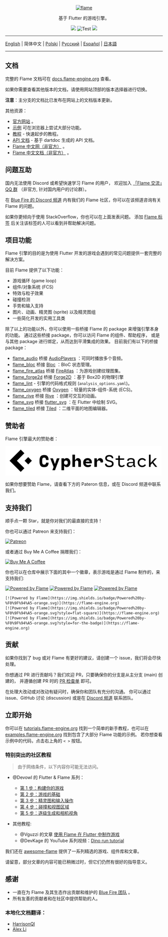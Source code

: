 <p align="center">
  <a href="https://flame-engine.org">
    <img alt="flame" width="200px" src="https://user-images.githubusercontent.com/6718144/101553774-3bc7b000-39ad-11eb-8a6a-de2daa31bd64.png">
  </a>
</p>

<p align="center">
基于 Flutter 的游戏引擎。
</p>

<p align="center">
  <a title="Pub" href="https://pub.flutter-io.cn/packages/flame" ><img src="https://img.shields.io/pub/v/flame.svg?style=popout" /></a>
  <img src="https://github.com/flame-engine/flame/workflows/cicd/badge.svg?branch=main&event=push" alt="Test" />
  <a title="Discord" href="https://discord.gg/pxrBmy4" ><img src="https://img.shields.io/discord/509714518008528896.svg" /></a>
</p>

---

[English](/README.md) | 简体中文 | [Polski](/i18n/README-PL.md) | [Русский](/i18n/README-RU.md) | [Español](/i18n/README-ES.md) | [日本語](/i18n/README-JA.md)

---

## 文档

完整的 Flame 文档可在 [docs.flame-engine.org](https://docs.flame-engine.org/) 查看。

如果你需要查看其他版本的文档，请使用网站顶部的版本选择器进行切换。

**注意**：主分支的文档比已发布在网站上的文档版本更新。

其他资源：
 - [官方网站](https://flame-engine.org/) 。
 - [示例](https://examples.flame-engine.org/) 可在浏览器上尝试大部分功能。
 - [教程](https://tutorials.flame-engine.org/) - 快速起步的教程。
 - [API 文档](https://pub.flutter-io.cn/documentation/flame/latest/) - 基于 dartdoc 生成的 API 文档。
 - [Flame 中文网（非官方）](https://www.flame-cn.com/) 。
 - [Flame 中文文档（非官方）](https://docs.flame-cn.com/) 。

## 问题互助

国内无法使用 Discord 或希望快速学习 Flame 的用户，
欢迎加入 [「Flame 交流」QQ 群](https://jq.qq.com/?_wv=1027&k=5ETLFm3)
（非官方, 针对国内用户的讨论群）。

在 [Blue Fire 的 Discord 频道](https://discord.gg/5unKpdQD78)
内有我们的 Flame 社区，你可以在该频道咨询有关 Flame 的问题。

如果你更倾向于使用 StackOverflow，你也可以在上面发表问题。
添加 [Flame 标签](https://stackoverflow.com/questions/tagged/flame)
后关注该标签的人可以看到并帮助解决问题。

## 项目功能

Flame 引擎的目的是为使用 Flutter 开发的游戏会遇到的常见问题提供一套完整的解决方案。

目前 Flame 提供了以下功能：

- 游戏循环 (game loop)
- 组件/对象系统 (FCS)
- 特效与粒子效果
- 碰撞检测
- 手势和输入支持
- 图片、动画、精灵图 (sprite) 以及精灵图组
- 一些简化开发的实用工具类

除了以上的功能以外，你可以使用一些桥接 Flame 的 package 来增强引擎本身的功能。
通过这些桥接 package，你可以访问 Flame 的组件、帮助程序，
或是与其他 package 进行绑定，从而达到平滑集成的效果。
目前我们有以下的桥接 package：

- [flame_audio](https://github.com/flame-engine/flame/tree/main/packages/flame_audio) 桥接
  [AudioPlayers](https://github.com/bluefireteam/audioplayers) ：可同时播放多个音频。
- [flame_bloc](https://github.com/flame-engine/flame/tree/main/packages/flame_bloc) 桥接
  [Bloc](https://github.com/felangel/bloc) ：BloC 状态管理。
- [flame_fire_atlas](https://github.com/flame-engine/flame/tree/main/packages/flame_fire_atlas) 桥接
  [FireAtlas](https://github.com/flame-engine/fire-atlas) ：为游戏创建纹理图集。
- [flame_forge2d](https://github.com/flame-engine/flame/tree/main/packages/flame_forge2d) 桥接
  [Forge2D](https://github.com/flame-engine/forge2d) ：基于 Box2D 的物理引擎
- [flame_lint](https://github.com/flame-engine/flame/tree/main/packages/flame_lint) -
  引擎的代码格式规则 (`analysis_options.yaml`)。
- [flame_oxygen](https://github.com/flame-engine/flame/tree/main/packages/flame_oxygen) 桥接
  [Oxygen](https://github.com/flame-engine/oxygen) ：轻量的实体-组件-系统 (ECS)。
- [flame_rive](https://github.com/flame-engine/flame/tree/main/packages/flame_rive) 桥接
  [Rive](https://rive.app/) ：创建可交互的动画。
- [flame_svg](https://github.com/flame-engine/flame/tree/main/packages/flame_svg) 桥接
  [flutter_svg](https://github.com/dnfield/flutter_svg) ：在 Flutter 中绘制 SVG。
- [flame_tiled](https://github.com/flame-engine/flame/tree/main/packages/flame_tiled) 桥接
  [Tiled](https://www.mapeditor.org/) ：二维平面的地图编辑器。

## 赞助者

Flame 引擎最大的赞助者：

[![Cypher Stack](https://raw.githubusercontent.com/flame-engine/flame/main/media/logo_cypherstack.png)](https://cypherstack.com/)

如果你想要赞助 Flame，请查看下方的 Pateron 信息，或在 Discord 频道中联系我们。

## 支持我们

顺手点一颗 Star，就是你对我们的最直接的支持！

你也可以通过 Patreon 来支持我们：

[![Patreon](https://c5.patreon.com/external/logo/become_a_patron_button.png)](https://www.patreon.com/bluefireoss)

或者通过 Buy Me A Coffee 捐赠我们：

[![Buy Me A Coffee](https://user-images.githubusercontent.com/835641/60540201-fcd7fa00-9ce4-11e9-87ec-1e98568e9f58.png)](https://www.buymeacoffee.com/bluefire)

你也可以在仓库中展示下面的其中一个徽章，表示游戏是通过 Flame 制作的，来支持我们:

[![Powered by Flame](https://img.shields.io/badge/Powered%20by-%F0%9F%94%A5-orange.svg)](https://flame-engine.org)
[![Powered by Flame](https://img.shields.io/badge/Powered%20by-%F0%9F%94%A5-orange.svg?style=flat-square)](https://flame-engine.org)
[![Powered by Flame](https://img.shields.io/badge/Powered%20by-%F0%9F%94%A5-orange.svg?style=for-the-badge)](https://flame-engine.org)

```
[![Powered by Flame](https://img.shields.io/badge/Powered%20by-%F0%9F%94%A5-orange.svg)](https://flame-engine.org)
[![Powered by Flame](https://img.shields.io/badge/Powered%20by-%F0%9F%94%A5-orange.svg?style=flat-square)](https://flame-engine.org)
[![Powered by Flame](https://img.shields.io/badge/Powered%20by-%F0%9F%94%A5-orange.svg?style=for-the-badge)](https://flame-engine.org)
```

## 贡献

如果你找到了 bug 或对 Flame 有更好的建议，请创建一个 issue，我们将会尽快处理。

你想通过 PR 进行贡献吗？我们欢迎 PR，只要确保你的分支是从主分支 (main) 创建的，
并遵循创建 PR 时的 [PR 检查单](/.github/pull_request_template.md) 即可。

在处理大改动或对改动有疑问时，确保你和团队有充分的沟通。
你可以通过 issue、GitHub 讨论 (discussion) 或是在
[Discord 频道](https://discord.gg/pxrBmy4) 联系团队。

## 立即开始

你可以在 [tutorials.flame-engine.org](https://tutorials.flame-engine.org)
找到一个简单的新手教程，也可以在 [examples.flame-engine.org](https://examples.flame-engine.org)
找到包含了大部分 Flame 功能的示例。
若你想查看示例中的代码，点击右上角的 `< >` 按钮。

### 特别突出的社区教程

> 由于网络条件，以下内容你可能无法访问。

- @Devowl 的 Flutter & Flame 系列：
  - [第 1 步：构建你的游戏](https://medium.com/flutter-community/flutter-flame-step-1-create-your-game-b3b6ee387d77)
  - [第 2 步：游戏的基础](https://medium.com/flutter-community/flutter-flame-step-2-game-basics-48b4493424f3)
  - [第 3 步：精灵图和输入操作](https://blog.devowl.de/flutter-flame-step-3-sprites-and-inputs-7ca9cc7c8b91)
  - [第 4 步：碰撞和视图区域](https://blog.devowl.de/flutter-flame-step-4-collisions-viewport-ff2da048e3a6)
  - [第 5 步：逐级生成和相机视角](https://blog.devowl.de/flutter-flame-step-5-level-generation-camera-62a060a286e3)

- 其他教程:
  - @Vguzzi 的文章 [使用 Flame 在 Flutter 中制作游戏](https://www.raywenderlich.com/27407121-building-games-in-flutter-with-flame-getting-started)
  - @DevKage 的 YouTube 系列视频：[Dino run tutorial](https://www.youtube.com/playlist?list=PLiZZKL9HLmWOmQgYxWHuOHOWsUUlhCCOY)

我们还在 [awesome-flame](https://github.com/flame-engine/awesome-flame)
提供了一系列精选的游戏、组件库和文章。

请留意，部分文章的内容可能已稍微过时，但它们仍然有很好的指导意义。

## 感谢

 * 一直在为 Flame 及其生态作出贡献和维护的 [Blue Fire 团队](https://github.com/orgs/bluefireteam/people) 。
 * 所有友善的贡献者和在社区中提供帮助的人。

### 本地化文档翻译：
 * [HarrisonQI](https://github.com/HarrisonQi)
 * [Alex Li](https://github.com/AlexV525)
